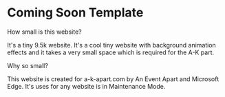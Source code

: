 # Coming Soon Template

How small is this website?

It's a tiny 9.5k website.  It's a cool tiny website with background animation effects and it takes a very small space which is required for the A-K part. 

Why so small?

This website is created for a-k-apart.com by An Event Apart and Microsoft Edge. It's uses for any website is in Maintenance Mode.


